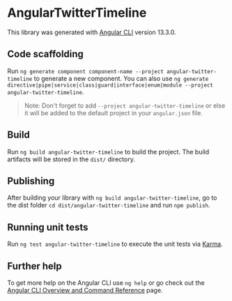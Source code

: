 # AngularTwitterTimeline

This library was generated with [Angular CLI](https://github.com/angular/angular-cli) version 13.3.0.

## Code scaffolding

Run `ng generate component component-name --project angular-twitter-timeline` to generate a new component. You can also use `ng generate directive|pipe|service|class|guard|interface|enum|module --project angular-twitter-timeline`.
> Note: Don't forget to add `--project angular-twitter-timeline` or else it will be added to the default project in your `angular.json` file. 

## Build

Run `ng build angular-twitter-timeline` to build the project. The build artifacts will be stored in the `dist/` directory.

## Publishing

After building your library with `ng build angular-twitter-timeline`, go to the dist folder `cd dist/angular-twitter-timeline` and run `npm publish`.

## Running unit tests

Run `ng test angular-twitter-timeline` to execute the unit tests via [Karma](https://karma-runner.github.io).

## Further help

To get more help on the Angular CLI use `ng help` or go check out the [Angular CLI Overview and Command Reference](https://angular.io/cli) page.
